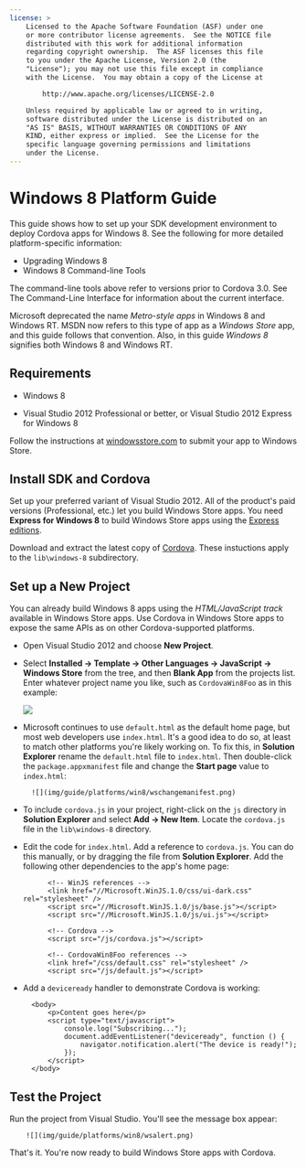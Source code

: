 ```yaml
---
license: >
    Licensed to the Apache Software Foundation (ASF) under one
    or more contributor license agreements.  See the NOTICE file
    distributed with this work for additional information
    regarding copyright ownership.  The ASF licenses this file
    to you under the Apache License, Version 2.0 (the
    "License"); you may not use this file except in compliance
    with the License.  You may obtain a copy of the License at

        http://www.apache.org/licenses/LICENSE-2.0

    Unless required by applicable law or agreed to in writing,
    software distributed under the License is distributed on an
    "AS IS" BASIS, WITHOUT WARRANTIES OR CONDITIONS OF ANY
    KIND, either express or implied.  See the License for the
    specific language governing permissions and limitations
    under the License.
---
```


# Windows 8 Platform Guide

This guide shows how to set up your SDK development environment to
deploy Cordova apps for Windows 8. See the following for more
detailed platform-specific information:

* Upgrading Windows 8
* Windows 8 Command-line Tools

The command-line tools above refer to versions prior to Cordova 3.0.
See The Command-Line Interface for information about the
current interface.

Microsoft deprecated the name _Metro-style apps_ in Windows 8 and
Windows RT. MSDN now refers to this type of app as a _Windows Store_
app, and this guide follows that convention. Also, in this guide
_Windows 8_ signifies both Windows 8 and Windows RT.

## Requirements

- Windows 8

- Visual Studio 2012 Professional or better, or Visual Studio 2012 Express for Windows 8

Follow the instructions at
[windowsstore.com](http://www.windowsstore.com/)
to submit your app to Windows Store.

## Install SDK and Cordova

Set up your preferred variant of Visual Studio 2012. All of the
product's paid versions (Professional, etc.) let you build Windows
Store apps. You need __Express for Windows 8__ to build Windows Store
apps using the
[Express editions](http://www.microsoft.com/visualstudio/eng/products/visual-studio-express-products).

Download and extract the latest copy of
[Cordova](http://phonegap.com/download).
These instuctions apply to the `lib\windows-8` subdirectory.

## Set up a New Project

You can already build Windows 8 apps using the _HTML/JavaScript track_
available in Windows Store apps. Use Cordova in Windows Store apps to
expose the same APIs as on other Cordova-supported platforms.

- Open Visual Studio 2012 and choose __New Project__.

- Select __Installed &rarr; Template &rarr; Other Languages &rarr;
  JavaScript &rarr; Windows Store__ from the tree, and then __Blank
  App__ from the projects list. Enter whatever project name you like,
  such as `CordovaWin8Foo` as in this example:

    ![](img/guide/platforms/win8/wsnewproject.png)

- Microsoft continues to use `default.html` as the default home page,
  but most web developers use `index.html`. It's a good idea to do so,
  at least to match other platforms you're likely working on.  To fix
  this, in __Solution Explorer__ rename the `default.html` file to
  `index.html`. Then double-click the `package.appxmanifest` file and
  change the __Start page__ value to `index.html`:

        ![](img/guide/platforms/win8/wschangemanifest.png)

- To include `cordova.js` in your project, right-click on the `js`
  directory in __Solution Explorer__ and select __Add &rarr; New
  Item__. Locate the `cordova.js` file in the `lib\windows-8`
  directory.

- Edit the code for `index.html`. Add a reference to `cordova.js`. You
  can do this manually, or by dragging the file from __Solution
  Explorer__. Add the following other dependencies to the app's home page:

            <!-- WinJS references -->
            <link href="//Microsoft.WinJS.1.0/css/ui-dark.css" rel="stylesheet" />
            <script src="//Microsoft.WinJS.1.0/js/base.js"></script>
            <script src="//Microsoft.WinJS.1.0/js/ui.js"></script>

            <!-- Cordova -->
            <script src="/js/cordova.js"></script>

            <!-- CordovaWin8Foo references -->
            <link href="/css/default.css" rel="stylesheet" />
            <script src="/js/default.js"></script>

- Add a `deviceready` handler to demonstrate Cordova is working:

        <body>
            <p>Content goes here</p>
            <script type="text/javascript">
                console.log("Subscribing...");
                document.addEventListener("deviceready", function () {
                    navigator.notification.alert("The device is ready!");
                });
            </script>
        </body>

## Test the Project

Run the project from Visual Studio. You'll see the message box appear:

        ![](img/guide/platforms/win8/wsalert.png)

That's it. You're now ready to build Windows Store apps with Cordova.

